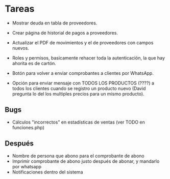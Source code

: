 # Tareas

- Mostrar deuda en tabla de proveedores.
- Crear página de historial de pagos a proveedores.
- Actualizar el PDF de movimientos y el de proveedores con campos nuevos.

- Roles y permisos, basicamente rehacer toda la autenticación, la que hay ahorita es de cartón.
- Botón para volver a enviar comprobantes a clientes por WhatsApp.
- Opción para enviar mensaje con TODOS LOS PRODUCTOS (????) a todos los clientes cuando se registro un producto nuevo (David pregunta lo del los multiples precios para un mismo producto).

## Bugs

- Cálculos "incorrectos" en estadísticas de ventas (ver TODO en funciones.php)

## Después

- Nombre de persona que abono para el comprobante de abono
- Imprimir comprobante de abono justo después de abonar, y mandarlo por whatsapp
- Notificaciones dentro del sistema

